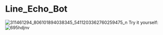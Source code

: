 # Line_Echo_Bot
![311461294_806101894038345_5411203362760259475_n](https://user-images.githubusercontent.com/49478754/196616748-2c9b09e7-c073-4557-bd77-112b5b5edb0d.jpg)
Try it yourself:
![695hdjnv](https://user-images.githubusercontent.com/49478754/196616819-904cec84-a1e2-459d-93d8-d39de282f614.png)
